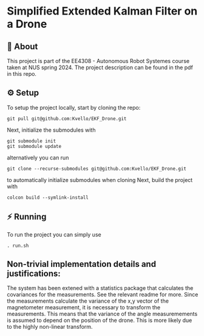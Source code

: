 # Simplified Extended Kalman Filter on a Drone

## :memo: About

This project is part of the EE4308 - Autonomous Robot Systemes course taken at NUS spring 2024.
The project description can be found in the pdf in this repo.

## :gear: Setup

To setup the project locally, start by cloning the repo:

```{bash}
git pull git@github.com:Kvello/EKF_Drone.git
```

Next, initialize the submodules with

```{bash}
git submodule init
git submodule update
```

alternatively you can run

```{bash}
git clone --recurse-submodules git@github.com:Kvello/EKF_Drone.git
```

to automatically initialize submodules when cloning
Next, build the project with

```{bash}
colcon build --symlink-install
```

## :zap: Running

To run the project you can simply use

```{bash}
. run.sh
```

## Non-trivial implementation details and justifications:

The system has been extened with a statistics package that calculates the covariances for the measurements. See the relevant readme for more.
Since the measurements calculate the variance of the x,y vector of the magnetometer measurement, it is necessary to transform the measurements. This means that the variance of the angle measuremements is assumed to depend on the position of the drone. This is more likely due to the highly non-linear transform.
